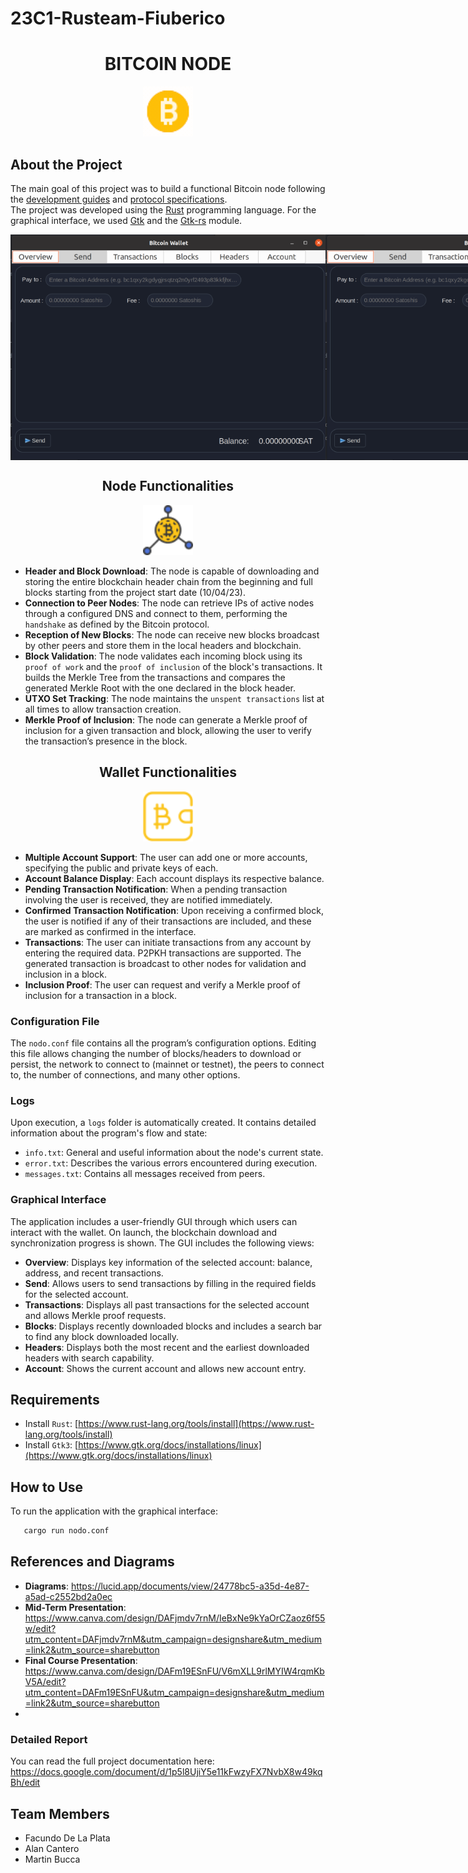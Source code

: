 # 23C1-Rusteam-Fiuberico

<div align="center">
  <h1>BITCOIN NODE</h1>
  <img src="src/readme_images/icon.gif" alt="Logo" width="80" height="80">
</div>

## About the Project

The main goal of this project was to build a functional Bitcoin node following the [development guides](https://developer.bitcoin.org/devguide/index.html) and [protocol specifications](https://developer.bitcoin.org/reference/index.html).  
The project was developed using the [Rust](https://www.rust-lang.org/) programming language. For the graphical interface, we used [Gtk](https://www.gtk.org/) and the [Gtk-rs](https://gtk-rs.org/) module.

<div style="display: flex; justify-content: space-between;">
    <img src="src/readme_images/send.png" alt="Send Image">
    <img src="src/readme_images/send.png" alt="Account Image">
</div>

<div align="center">

## Node Functionalities

</div>

<p align="center">
  <img src="src/readme_images/node.png" alt="Logo" width="80" height="80">
</p>

* **Header and Block Download**: The node is capable of downloading and storing the entire blockchain header chain from the beginning and full blocks starting from the project start date (10/04/23).
* **Connection to Peer Nodes**: The node can retrieve IPs of active nodes through a configured DNS and connect to them, performing the `handshake` as defined by the Bitcoin protocol.
* **Reception of New Blocks**: The node can receive new blocks broadcast by other peers and store them in the local headers and blockchain.
* **Block Validation**: The node validates each incoming block using its `proof of work` and the `proof of inclusion` of the block's transactions. It builds the Merkle Tree from the transactions and compares the generated Merkle Root with the one declared in the block header.
* **UTXO Set Tracking**: The node maintains the `unspent transactions` list at all times to allow transaction creation.
* **Merkle Proof of Inclusion**: The node can generate a Merkle proof of inclusion for a given transaction and block, allowing the user to verify the transaction’s presence in the block.

<div align="center">

## Wallet Functionalities

</div>

<p align="center">
  <img src="src/readme_images/wallet.png" alt="Logo" width="80" height="80">
</p>

* **Multiple Account Support**: The user can add one or more accounts, specifying the public and private keys of each.
* **Account Balance Display**: Each account displays its respective balance.
* **Pending Transaction Notification**: When a pending transaction involving the user is received, they are notified immediately.
* **Confirmed Transaction Notification**: Upon receiving a confirmed block, the user is notified if any of their transactions are included, and these are marked as confirmed in the interface.
* **Transactions**: The user can initiate transactions from any account by entering the required data. P2PKH transactions are supported. The generated transaction is broadcast to other nodes for validation and inclusion in a block.
* **Inclusion Proof**: The user can request and verify a Merkle proof of inclusion for a transaction in a block.

### Configuration File

The `nodo.conf` file contains all the program’s configuration options. Editing this file allows changing the number of blocks/headers to download or persist, the network to connect to (mainnet or testnet), the peers to connect to, the number of connections, and many other options.

### Logs

Upon execution, a `logs` folder is automatically created. It contains detailed information about the program's flow and state:

- `info.txt`: General and useful information about the node's current state.
- `error.txt`: Describes the various errors encountered during execution.
- `messages.txt`: Contains all messages received from peers.

### Graphical Interface

The application includes a user-friendly GUI through which users can interact with the wallet. On launch, the blockchain download and synchronization progress is shown. The GUI includes the following views:

* **Overview**: Displays key information of the selected account: balance, address, and recent transactions.
* **Send**: Allows users to send transactions by filling in the required fields for the selected account.
* **Transactions**: Displays all past transactions for the selected account and allows Merkle proof requests.
* **Blocks**: Displays recently downloaded blocks and includes a search bar to find any block downloaded locally.
* **Headers**: Displays both the most recent and the earliest downloaded headers with search capability.
* **Account**: Shows the current account and allows new account entry.

## Requirements

* Install `Rust`: [https://www.rust-lang.org/tools/install](https://www.rust-lang.org/tools/install)
* Install `Gtk3`: [https://www.gtk.org/docs/installations/linux](https://www.gtk.org/docs/installations/linux)

## How to Use

To run the application with the graphical interface:

```sh
   cargo run nodo.conf
```
## References and Diagrams

* **Diagrams**: https://lucid.app/documents/view/24778bc5-a35d-4e87-a5ad-c2552bd2a0ec
* **Mid-Term Presentation**: https://www.canva.com/design/DAFjmdv7rnM/IeBxNe9kYaOrCZaoz6f55w/edit?utm_content=DAFjmdv7rnM&utm_campaign=designshare&utm_medium=link2&utm_source=sharebutton
* **Final Course Presentation**: https://www.canva.com/design/DAFm19ESnFU/V6mXLL9rlMYIW4rqmKbV5A/edit?utm_content=DAFm19ESnFU&utm_campaign=designshare&utm_medium=link2&utm_source=sharebutton
* 
### Detailed Report
You can read the full project documentation here:
https://docs.google.com/document/d/1p5l8UjiY5e11kFwzyFX7NvbX8w49kqBh/edit

## Team Members
- Facundo De La Plata
- Alan Cantero
- Martin Bucca

